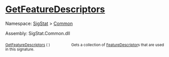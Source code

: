# [GetFeatureDescriptors](./Signature-100663439.md)

Namespace: [SigStat]() > [Common](./../README.md)

Assembly: SigStat.Common.dll

<sub>[GetFeatureDescriptors](./Signature-100663439.md) (  )</sub>&nbsp; &nbsp; &nbsp; &nbsp; &nbsp; &nbsp; &nbsp; &nbsp; &nbsp;<sub>Gets a collection of [FeatureDescriptor](https://github.com/hargitomi97/sigstat/blob/master/docs/md/SigStat/Common/FeatureDescriptor.md)s that are used in this signature.</sub>
